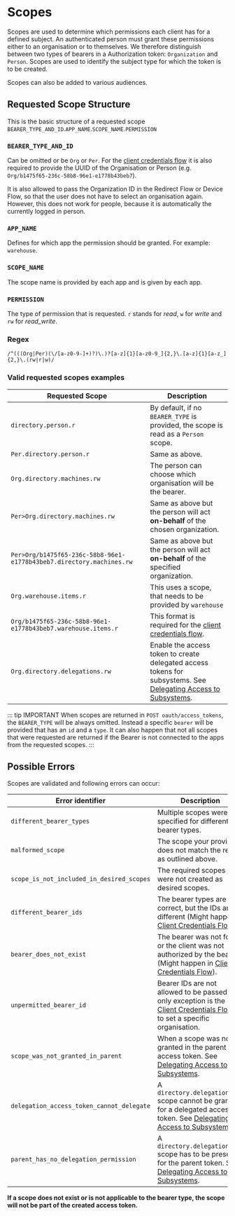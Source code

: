 # Scopes

Scopes are used to determine which permissions each client has for a defined subject. An authenticated person must grant these permissions either to an organisation or to themselves.
We therefore distinguish between two types of bearers in a Authorization token: `Organization` and `Person`. Scopes are used to identify the subject type for which the token is to be created.

Scopes can also be added to various audiences.

## Requested Scope Structure

This is the basic structure of a requested scope `BEARER_TYPE_AND_ID`.`APP_NAME`.`SCOPE_NAME`.`PERMISSION`

### `BEARER_TYPE_AND_ID`

Can be omitted or be `Org` or `Per`. For the [client credentials flow](/guide/oauth/client-credentials.html) it is also required to provide the UUID of the Organisation or Person (e.g. `Org/b1475f65-236c-58b8-96e1-e1778b43beb7`).

It is also allowed to pass the Organization ID in the Redirect Flow or Device Flow, so that the user does not have to select an organisation again. However, this does not work for people, because it is automatically the currently logged in person.

### `APP_NAME`

Defines for which app the permission should be granted. For example: `warehouse`.

### `SCOPE_NAME`

The scope name is provided by each app and is given by each app.

### `PERMISSION`

The type of permission that is requested. `r` stands for _read_, `w` for _write_ and `rw` for _read_write_.

### Regex

```regex
/^(((Org|Per)(\/[a-z0-9-]+)?)\.)?[a-z]{1}[a-z0-9_]{2,}\.[a-z]{1}[a-z_]{2,}\.(rw|r|w)/
```

### Valid requested scopes examples

| Requested Scope                                                      | Description                                                                                                                            |
|----------------------------------------------------------------------|----------------------------------------------------------------------------------------------------------------------------------------|
| `directory.person.r`                                                 | By default, if no `BEARER_TYPE` is provided, the scope is read as a `Person` scope.                                                    |
| `Per.directory.person.r`                                             | Same as above.                                                                                                                         |
| `Org.directory.machines.rw`                                          | The person can choose which organisation will be the bearer.                                                                           |
| `Per>Org.directory.machines.rw`                                      | Same as above but the person will act **on-behalf** of the chosen organization.                                                        |
| `Per>Org/b1475f65-236c-58b8-96e1-e1778b43beb7.directory.machines.rw` | Same as above but the person will act **on-behalf** of the specified organization.                                                     |
| `Org.warehouse.items.r`                                              | This uses a scope, that needs to be provided by `warehouse`                                                                            |
| `Org/b1475f65-236c-58b8-96e1-e1778b43beb7.warehouse.items.r`         | This format is required for the [client credentials flow](/guide/oauth/client-credentials.html).                                       |
| `Org.directory.delegations.rw`                                       | Enable the access token to create delegated access tokens for subsystems. See [Delegating Access to Subsystems](./delegate-access.md). |

::: tip IMPORTANT
When scopes are returned in `POST oauth/access_tokens`, the `BEARER_TYPE` will be always omitted. Instead a specific `bearer` will be provided that has an `id` and a `type`. It can also happen that not all scopes that were requested are returned if the Bearer is not connected to the apps from the requested scopes.
:::

## Possible Errors

Scopes are validated and following errors can occur:

| Error identifier                          | Description                                                                                                                                                |
|-------------------------------------------|------------------------------------------------------------------------------------------------------------------------------------------------------------|
| `different_bearer_types`                  | Multiple scopes were specified for different bearer types.                                                                                                 |
| `malformed_scope`                         | The scope your provided does not match the regex as outlined above.                                                                                        |
| `scope_is_not_included_in_desired_scopes` | The required scopes were not created as desired scopes.                                                                                                    |
| `different_bearer_ids`                    | The bearer types are correct, but the IDs are different (Might happen in [Client Credentials Flow](./client-credentials.html)).                            |
| `bearer_does_not_exist`                   | The bearer was not found or the client was not authorized by the bearer. (Might happen in [Client Credentials Flow](./client-credentials.html)).           |
| `unpermitted_bearer_id`                   | Bearer IDs are not allowed to be passed, the only exception is the [Client Credentials Flow](./client-credentials.html) or to set a specific organisation. |
| `scope_was_not_granted_in_parent`         | When a scope was not granted in the parent access token. See [Delegating Access to Subsystems](./delegate-access.md).                                      |
| `delegation_access_token_cannot_delegate` | A `directory.delegations.rw` scope cannot be granted for a delegated access token. See [Delegating Access to Subsystems](./delegate-access.md).            |
| `parent_has_no_delegation_permission`     | A `directory.delegations.rw` scope has to be present for the parent token. See [Delegating Access to Subsystems](./delegate-access.md).                    |


**If a scope does not exist or is not applicable to the bearer type, the scope will not be part of the created access token.**
